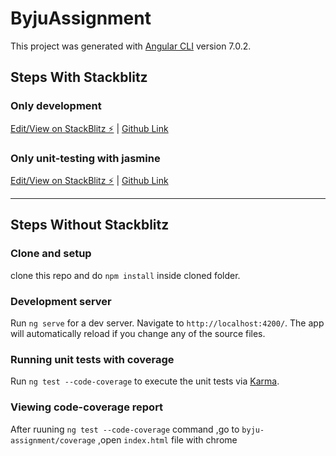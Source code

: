 # ByjuAssignment

This project was generated with [Angular CLI](https://github.com/angular/angular-cli) version 7.0.2.

## Steps With Stackblitz

### Only development

[Edit/View on StackBlitz ⚡️](https://stackblitz.com/edit/byju-assignment)  |  [Github Link](https://github.com/sharanmanish/byju-assignment)

### Only unit-testing with jasmine

[Edit/View on StackBlitz ⚡️](https://stackblitz.com/edit/byju-assignment-unit-testing)  |   [Github Link](https://github.com/sharanmanish/byju-assignment-unit-testing)


-------------------------------------------------------------------------------------------------------------------------------------

## Steps Without Stackblitz

### Clone and setup

clone this repo and do `npm install` inside cloned folder.

### Development server

Run `ng serve` for a dev server. Navigate to `http://localhost:4200/`. The app will automatically reload if you change any of the source files.

### Running unit tests with coverage

Run `ng test --code-coverage` to execute the unit tests via [Karma](https://karma-runner.github.io).

### Viewing code-coverage report 

After ruuning `ng test --code-coverage` command ,go to `byju-assignment/coverage` ,open `index.html` file with chrome

